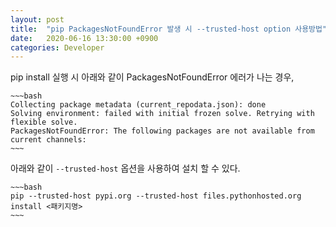 ```yaml
---
layout: post
title:  "pip PackagesNotFoundError 발생 시 --trusted-host option 사용방법"
date:   2020-06-16 13:30:00 +0900
categories: Developer
---
```


pip install 실행 시 아래와 같이 PackagesNotFoundError 에러가 나는 경우,

    ~~~bash
    Collecting package metadata (current_repodata.json): done
    Solving environment: failed with initial frozen solve. Retrying with flexible solve.
    PackagesNotFoundError: The following packages are not available from current channels:
    ~~~

아래와 같이 `--trusted-host` 옵션을 사용하여 설치 할 수 있다.

    ~~~bash
    pip --trusted-host pypi.org --trusted-host files.pythonhosted.org install <패키지명>
    ~~~
